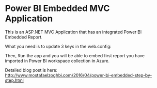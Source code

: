 # Power BI Embedded MVC Application
This is an ASP.NET MVC Application that has an integrated Power BI Embedded Report.

What you need is to update 3 keys in the web.config:

Then, Run the app and you will be able to embed first report you have imported in Power BI workspace collection in Azure.

Detailed blog post is here: http://www.mostafaelzoghbi.com/2016/04/power-bi-embedded-step-by-step.html
